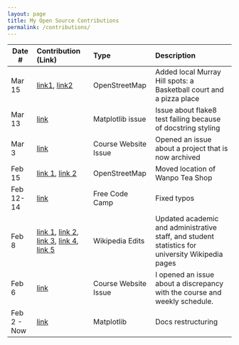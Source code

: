 ```yaml
---
layout: page
title: My Open Source Contributions
permalink: /contributions/
---
```


<!--
Type of the contribution should be "Wikipedia edit", "OpenStreet Map feature", "Documentation", "Course website", "Blog",
"Browser Add-on", etc.

The description should include a brief summary of what you did.

The link should bring us to a public page that shows your contribution. 

Replace the first row with your own contribution. 

-->





| Date #       | Contribution (Link)  | Type  | Description |
|---|:---|:---|:---|
| Mar 15 | [link1](https://www.openstreetmap.org/changeset/148703250#map=19/40.74445/-73.97304), [link2](https://www.openstreetmap.org/changeset/148703631) | OpenStreetMap | Added local Murray Hill spots: a Basketball court and a pizza place |
| Mar 13| [link](https://github.com/matplotlib/matplotlib/issues/27920) | Matplotlib issue | Issue about flake8 test failing because of docstring styling |
| Mar 3 | [link](https://github.com/joannakl/ossd/issues/104) | Course Website Issue | Opened an issue about a project that is now archived |
| Feb 15 | [link 1](https://www.openstreetmap.org/changeset/147508799), [link 2](https://www.openstreetmap.org/changeset/147508821) | OpenStreetMap | Moved location of Wanpo Tea Shop |
| Feb 12-14 | [link](https://github.com/freeCodeCamp/freeCodeCamp/pull/53673)|Free Code Camp| Fixed typos |
| Feb 8 | [link 1](https://en.wikipedia.org/w/index.php?title=Georgia_Tech&diff=prev&oldid=1204854270), [link 2](https://en.wikipedia.org/w/index.php?title=University_of_Southern_California&diff=prev&oldid=1204856080), [link 3](https://en.wikipedia.org/w/index.php?title=Carnegie_Mellon_University&diff=prev&oldid=1204857958), [link 4](https://en.wikipedia.org/w/index.php?title=Stanford_University&diff=prev&oldid=1204859885), [link 5](https://en.wikipedia.org/w/index.php?title=Stanford_University&diff=prev&oldid=1204861011)  | Wikipedia Edits | Updated academic and administrative staff, and student statistics for university Wikipedia pages |
| Feb 6 | [link](https://github.com/joannakl/ossd/issues/85)    | Course Website Issue    |   I opened an issue about a discrepancy with the course and weekly schedule.    |
| Feb 2 - Now | [link](https://github.com/matplotlib/matplotlib/pull/27747) | Matplotlib | Docs restructuring |